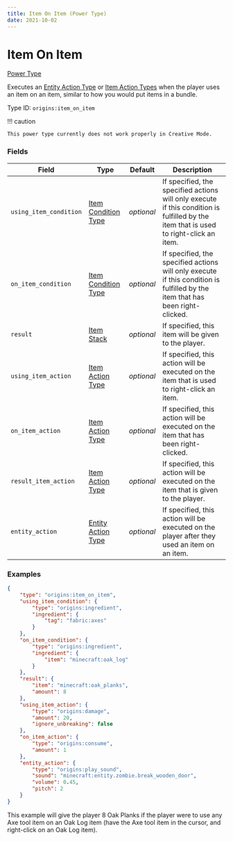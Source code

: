 ```yaml
---
title: Item On Item (Power Type)
date: 2021-10-02
---
```


# Item On Item

[Power Type](../power_types.md)

Executes an [Entity Action Type](../entity_action_types.md) or [Item Action Types](../item_action_types.md) when the player uses an item on an item, similar to how you would put items in a bundle.

Type ID: `origins:item_on_item`

!!! caution

    This power type currently does not work properly in Creative Mode.


### Fields

Field | Type | Default | Description
------|------|---------|-------------
`using_item_condition` | [Item Condition Type](../item_condition_types.md) | _optional_ | If specified, the specified actions will only execute if this condition is fulfilled by the item that is used to right-click an item.
`on_item_condition` | [Item Condition Type](../item_condition_types.md) | _optional_ | If specified, the specified actions will only execute if this condition is fulfilled by the item that has been right-clicked.
`result` | [Item Stack](../data_types/item_stack.md) | _optional_ | If specified, this item will be given to the player.
`using_item_action` | [Item Action Type](../item_action_types.md) | _optional_ | If specified, this action will be executed on the item that is used to right-click an item.
`on_item_action` | [Item Action Type](../item_action_types.md) | _optional_ | If specified, this action will be executed on the item that has been right-clicked.
`result_item_action` | [Item Action Type](../item_action_types.md) | _optional_ | If specified, this action will be executed on the item that is given to the player.
`entity_action` | [Entity Action Type](../entity_action_types.md) | _optional_ | If specified, this action will be executed on the player after they used an item on an item.


### Examples

```json
{
    "type": "origins:item_on_item",
    "using_item_condition": {
        "type": "origins:ingredient",
        "ingredient": {
            "tag": "fabric:axes"
        }
    },
    "on_item_condition": {
        "type": "origins:ingredient",
        "ingredient": {
            "item": "minecraft:oak_log"
        }
    },
    "result": {
        "item": "minecraft:oak_planks",
        "amount": 8
    },
    "using_item_action": {
        "type": "origins:damage",
        "amount": 20,
        "ignore_unbreaking": false
    },
    "on_item_action": {
        "type": "origins:consume",
        "amount": 1
    },
    "entity_action": {
        "type": "origins:play_sound",
        "sound": "minecraft:entity.zombie.break_wooden_door",
        "volume": 0.45,
        "pitch": 2
    }
}
```

This example will give the player 8 Oak Planks if the player were to use any Axe tool item on an Oak Log item (have the Axe tool item in the cursor, and right-click on an Oak Log item). 
